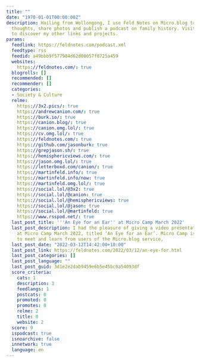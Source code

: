 ```yaml
---
title: ""
date: "1970-01-01T00:00:00Z"
description: Hailing from Wollongong, I use Feld Notes on Micro.blog to write quick
  thoughts, share photos and publish a podcast on family history. Visit martinfeld.info
  to discover my other links and projects.
params:
  feedlink: https://feldnotes.com/podcast.xml
  feedtype: rss
  feedid: a49bbb9f577984d62d08057f0725a459
  websites:
    https://feldnotes.com/: true
  blogrolls: []
  recommended: []
  recommender: []
  categories:
  - Society & Culture
  relme:
    https://3x2.pics/: true
    https://andrewcanion.com/: true
    https://burk.io/: true
    https://canion.blog/: true
    https://canion.omg.lol/: true
    https://cv.omg.lol/: true
    https://feldnotes.com/: true
    https://github.com/jasonburk: true
    https://grepjason.sh/: true
    https://hemisphericviews.com/: true
    https://jason.omg.lol/: true
    https://letterboxd.com/canion/: true
    https://martinfeld.info/: true
    https://martinfeld.info/now: true
    https://martinfeld.omg.lol/: true
    https://social.lol/@3x2: true
    https://social.lol/@canion: true
    https://social.lol/@hemisphericviews: true
    https://social.lol/@jason: true
    https://social.lol/@martinfeld: true
    https://www.rsspod.net/: true
  last_post_title: '''An Eye for an Ear'' at Micro Camp March 2022'
  last_post_description: I had the pleasure of giving a video presentation online
    at Micro Camp March 2022, titled ‘An Eye for an Ear’. Micro Camp is an opportunity
    to meet and learn from users of the Micro.blog service,
  last_post_date: "2022-03-12T14:42:00+10:00"
  last_post_link: https://feldnotes.com/2022/03/12/an-eye-for.html
  last_post_categories: []
  last_post_language: ""
  last_post_guid: 3d1e2e2dab9459e6b5e45bc0a54093df
  score_criteria:
    cats: 1
    description: 3
    feedlangs: 1
    postcats: 0
    promoted: 0
    promotes: 0
    relme: 2
    title: 0
    website: 2
  score: 9
  ispodcast: true
  isnoarchive: false
  innetwork: true
  language: en
---
```

